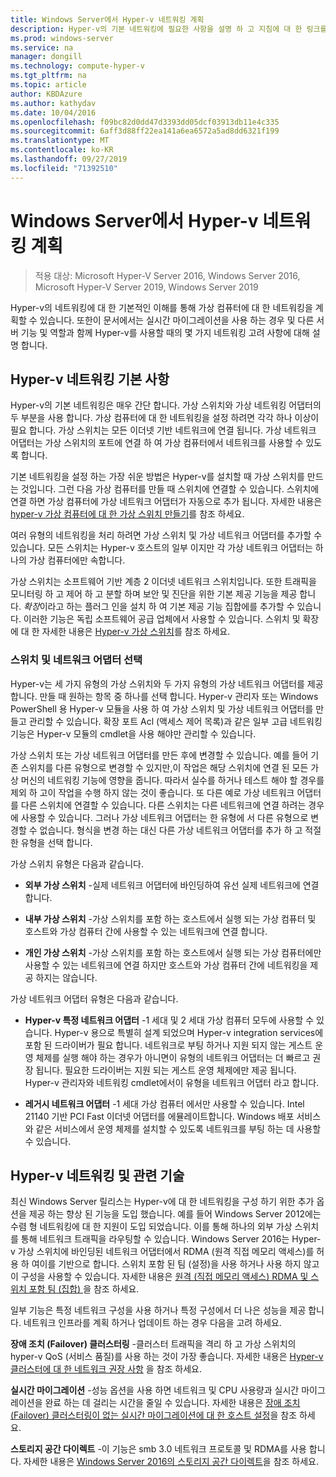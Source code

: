 ```yaml
---
title: Windows Server에서 Hyper-v 네트워킹 계획
description: Hyper-v의 기본 네트워킹에 필요한 사항을 설명 하 고 지침에 대 한 링크를 제공 합니다.
ms.prod: windows-server
ms.service: na
manager: dongill
ms.technology: compute-hyper-v
ms.tgt_pltfrm: na
ms.topic: article
author: KBDAzure
ms.author: kathydav
ms.date: 10/04/2016
ms.openlocfilehash: f09bc82d0dd47d3393dd05dcf03913db11e4c335
ms.sourcegitcommit: 6aff3d88ff22ea141a6ea6572a5ad8dd6321f199
ms.translationtype: MT
ms.contentlocale: ko-KR
ms.lasthandoff: 09/27/2019
ms.locfileid: "71392510"
---
```

# <a name="plan-for-hyper-v-networking-in-windows-server"></a>Windows Server에서 Hyper-v 네트워킹 계획

>적용 대상: Microsoft Hyper-V Server 2016, Windows Server 2016, Microsoft Hyper-V Server 2019, Windows Server 2019
  
Hyper-v의 네트워킹에 대 한 기본적인 이해를 통해 가상 컴퓨터에 대 한 네트워킹을 계획할 수 있습니다. 또한이 문서에서는 실시간 마이그레이션을 사용 하는 경우 및 다른 서버 기능 및 역할과 함께 Hyper-v를 사용할 때의 몇 가지 네트워킹 고려 사항에 대해 설명 합니다.  
  
## <a name="hyper-v-networking-basics"></a>Hyper-v 네트워킹 기본 사항  
Hyper-v의 기본 네트워킹은 매우 간단 합니다. 가상 스위치와 가상 네트워킹 어댑터의 두 부분을 사용 합니다. 가상 컴퓨터에 대 한 네트워킹을 설정 하려면 각각 하나 이상이 필요 합니다. 가상 스위치는 모든 이더넷 기반 네트워크에 연결 됩니다. 가상 네트워크 어댑터는 가상 스위치의 포트에 연결 하 여 가상 컴퓨터에서 네트워크를 사용할 수 있도록 합니다.  
  
기본 네트워킹을 설정 하는 가장 쉬운 방법은 Hyper-v를 설치할 때 가상 스위치를 만드는 것입니다. 그런 다음 가상 컴퓨터를 만들 때 스위치에 연결할 수 있습니다. 스위치에 연결 하면 가상 컴퓨터에 가상 네트워크 어댑터가 자동으로 추가 됩니다. 자세한 내용은 [hyper-v 가상 컴퓨터에 대 한 가상 스위치 만들기](../get-started/Create-a-virtual-switch-for-Hyper-V-virtual-machines.md)를 참조 하세요.  
  
여러 유형의 네트워킹을 처리 하려면 가상 스위치 및 가상 네트워크 어댑터를 추가할 수 있습니다. 모든 스위치는 Hyper-v 호스트의 일부 이지만 각 가상 네트워크 어댑터는 하나의 가상 컴퓨터에만 속합니다.  
  
가상 스위치는 소프트웨어 기반 계층 2 이더넷 네트워크 스위치입니다. 또한 트래픽을 모니터링 하 고 제어 하 고 분할 하며 보안 및 진단을 위한 기본 제공 기능을 제공 합니다.  *확장*이라고 하는 플러그 인을 설치 하 여 기본 제공 기능 집합에를 추가할 수 있습니다. 이러한 기능은 독립 소프트웨어 공급 업체에서 사용할 수 있습니다. 스위치 및 확장에 대 한 자세한 내용은 [Hyper-v 가상 스위치](../../hyper-v-virtual-switch/Hyper-V-Virtual-Switch.md)를 참조 하세요.  
  
### <a name="switch-and-network-adapter-choices"></a>스위치 및 네트워크 어댑터 선택  
Hyper-v는 세 가지 유형의 가상 스위치와 두 가지 유형의 가상 네트워크 어댑터를 제공 합니다. 만들 때 원하는 항목 중 하나를 선택 합니다. Hyper-v 관리자 또는 Windows PowerShell 용 Hyper-v 모듈을 사용 하 여 가상 스위치 및 가상 네트워크 어댑터를 만들고 관리할 수 있습니다. 확장 포트 Acl (액세스 제어 목록)과 같은 일부 고급 네트워킹 기능은 Hyper-v 모듈의 cmdlet을 사용 해야만 관리할 수 있습니다.  
  
가상 스위치 또는 가상 네트워크 어댑터를 만든 후에 변경할 수 있습니다. 예를 들어 기존 스위치를 다른 유형으로 변경할 수 있지만,이 작업은 해당 스위치에 연결 된 모든 가상 머신의 네트워킹 기능에 영향을 줍니다.  따라서 실수를 하거나 테스트 해야 할 경우를 제외 하 고이 작업을 수행 하지 않는 것이 좋습니다. 또 다른 예로 가상 네트워크 어댑터를 다른 스위치에 연결할 수 있습니다. 다른 스위치는 다른 네트워크에 연결 하려는 경우에 사용할 수 있습니다. 그러나 가상 네트워크 어댑터는 한 유형에 서 다른 유형으로 변경할 수 없습니다. 형식을 변경 하는 대신 다른 가상 네트워크 어댑터를 추가 하 고 적절 한 유형을 선택 합니다.  
  
가상 스위치 유형은 다음과 같습니다.  
  
-   **외부 가상 스위치** -실제 네트워크 어댑터에 바인딩하여 유선 실제 네트워크에 연결 합니다.  
  
-   **내부 가상 스위치** -가상 스위치를 포함 하는 호스트에서 실행 되는 가상 컴퓨터 및 호스트와 가상 컴퓨터 간에 사용할 수 있는 네트워크에 연결 합니다.  
  
-   **개인 가상 스위치** -가상 스위치를 포함 하는 호스트에서 실행 되는 가상 컴퓨터에만 사용할 수 있는 네트워크에 연결 하지만 호스트와 가상 컴퓨터 간에 네트워킹을 제공 하지는 않습니다.  
  
가상 네트워크 어댑터 유형은 다음과 같습니다.  
  
-   **Hyper-v 특정 네트워크 어댑터** -1 세대 및 2 세대 가상 컴퓨터 모두에 사용할 수 있습니다. Hyper-v 용으로 특별히 설계 되었으며 Hyper-v integration services에 포함 된 드라이버가 필요 합니다. 네트워크로 부팅 하거나 지원 되지 않는 게스트 운영 체제를 실행 해야 하는 경우가 아니면이 유형의 네트워크 어댑터는 더 빠르고 권장 됩니다. 필요한 드라이버는 지원 되는 게스트 운영 체제에만 제공 됩니다. Hyper-v 관리자와 네트워킹 cmdlet에서이 유형을 네트워크 어댑터 라고 합니다.  
  
-   **레거시 네트워크 어댑터** -1 세대 가상 컴퓨터 에서만 사용할 수 있습니다. Intel 21140 기반 PCI Fast 이더넷 어댑터를 에뮬레이트합니다. Windows 배포 서비스와 같은 서비스에서 운영 체제를 설치할 수 있도록 네트워크를 부팅 하는 데 사용할 수 있습니다.  
  
## <a name="hyper-v-networking-and-related-technologies"></a>Hyper-v 네트워킹 및 관련 기술  
최신 Windows Server 릴리스는 Hyper-v에 대 한 네트워킹을 구성 하기 위한 추가 옵션을 제공 하는 향상 된 기능을 도입 했습니다. 예를 들어 Windows Server 2012에는 수렴 형 네트워킹에 대 한 지원이 도입 되었습니다. 이를 통해 하나의 외부 가상 스위치를 통해 네트워크 트래픽을 라우팅할 수 있습니다. Windows Server 2016는 Hyper-v 가상 스위치에 바인딩된 네트워크 어댑터에서 RDMA (원격 직접 메모리 액세스)를 허용 하 여이를 기반으로 합니다. 스위치 포함 된 팀 (설정)을 사용 하거나 사용 하지 않고이 구성을 사용할 수 있습니다. 자세한 내용은 [원격 &#40;직접 메모리 액세스&#41; RDMA 및 스위치 포함 팀 &#40;집합&#41; ](../../hyper-v-virtual-switch/RDMA-and-Switch-Embedded-Teaming.md) 을 참조 하세요.  
  
일부 기능은 특정 네트워크 구성을 사용 하거나 특정 구성에서 더 나은 성능을 제공 합니다. 네트워크 인프라를 계획 하거나 업데이트 하는 경우 다음을 고려 하세요.  
  
**장애 조치 (Failover) 클러스터링** -클러스터 트래픽을 격리 하 고 가상 스위치의 hyper-v QoS (서비스 품질)를 사용 하는 것이 가장 좋습니다. 자세한 내용은 [Hyper-v 클러스터에 대 한 네트워크 권장 사항](https://technet.microsoft.com/library/dn550728.aspx) 을 참조 하세요.  
  
**실시간 마이그레이션** -성능 옵션을 사용 하면 네트워크 및 CPU 사용량과 실시간 마이그레이션을 완료 하는 데 걸리는 시간을 줄일 수 있습니다. 자세한 내용은 [장애 조치 (Failover) 클러스터링이 없는 실시간 마이그레이션에 대 한 호스트 설정](../deploy/set-up-hosts-for-live-migration-without-failover-clustering.md)을 참조 하세요.  
  
**스토리지 공간 다이렉트** -이 기능은 smb 3.0 네트워크 프로토콜 및 RDMA를 사용 합니다. 자세한 내용은 [Windows Server 2016의 스토리지 공간 다이렉트](../../../storage/storage-spaces/storage-spaces-direct-overview.md)을 참조 하세요.